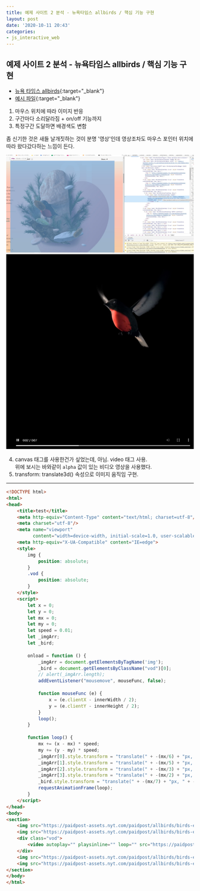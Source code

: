 ```yaml
---
title: 예제 사이트 2 분석 - 뉴욕타임스 allbirds / 핵심 기능 구현
layout: post
date: '2020-10-11 20:43'
categories:
- js_interactive_web
---
```


## 예제 사이트 2 분석 - 뉴욕타임스 allbirds / 핵심 기능 구현

* [뉴욕 타임스 allbirds](https://www.nytimes.com/paidpost/allbirds/the-view-from-above.html){:target="_blank"}
* [예시 파일](https://hyungju-lee.github.io/hyungju-lee-interactions/interactive-web/index_sample6.html){:target="_blank"}

1. 마우스 위치에 따라 이미지 반응 
2. 구간마다 소리달라짐 + on/off 기능까지  
3. 특정구간 도달하면 배경색도 변함

좀 신기한 것은 새들 날개짓하는 것이 분명 '영상'인데 영상조차도 마우스 포인터 위치에 따라 왔다갔다하는 느낌이 든다.  

![](/static/img/interaction/image17.jpg)
![](/static/img/interaction/image18.jpg)

4. canvas 태그를 사용한건가 싶었는데, 아님. video 태그 사용.  
   위에 보시는 바와같이 `alpha` 값이 있는 비디오 영상을 사용했다.
5. transform: translate3d() 속성으로 이미지 움직임 구현.

---

```html
<!DOCTYPE html>
<html>
<head>
    <title>test</title>
    <meta http-equiv="Content-Type" content="text/html; charset=utf-8"/>
    <meta charset="utf-8"/>
    <meta name="viewport"
          content="width=device-width, initial-scale=1.0, user-scalable=no, minimum-scale=1.0, maximum-scale=1.0">
    <meta http-equiv="X-UA-Compatible" content="IE=edge">
    <style>
        img {
            position: absolute;
        }
        .vod {
            position: absolute;
        }
    </style>
    <script>
        let x = 0;
        let y = 0;
        let mx = 0;
        let my = 0;
        let speed = 0.01;
        let _imgArr;
        let _bird;

        onload = function () {
            _imgArr = document.getElementsByTagName('img');
            _bird = document.getElementsByClassName("vod")[0];
            // alert(_imgArr.length);
            addEventListener("mousemove", mouseFunc, false);

            function mouseFunc (e) {
                x = (e.clientX - innerWidth / 2);
                y = (e.clientY - innerHeight / 2);
            }
            loop();
        }

        function loop() {
            mx += (x - mx) * speed;
            my += (y - my) * speed;
            _imgArr[0].style.transform = "translate(" + -(mx/6) + "px, " + -(my/6) + "px)";
            _imgArr[1].style.transform = "translate(" + -(mx/5) + "px, " + -(my/5) + "px)";
            _imgArr[2].style.transform = "translate(" + -(mx/3) + "px, " + -(my/3) + "px)";
            _imgArr[3].style.transform = "translate(" + -(mx/2) + "px, " + -(my/2) + "px)";
            _bird.style.transform = "translate(" + -(mx/7) + "px, " + -(my/7) + "px)";
            requestAnimationFrame(loop);
        }
    </script>
</head>
<body>
<section>
    <img src="https://paidpost-assets.nyt.com/paidpost/allbirds/birds-eye-view/images/1-b90e91a4.png">
    <img src="https://paidpost-assets.nyt.com/paidpost/allbirds/birds-eye-view/images/2-f3fd6cf5.png">
    <div class="vod">
        <video autoplay="" playsinline="" loop="" src="https://paidpost-assets.nyt.com/paidpost/allbirds/birds-eye-view/videos/3-27c8c3ea.webm"></video>
    </div>
    <img src="https://paidpost-assets.nyt.com/paidpost/allbirds/birds-eye-view/images/4-105dd65b.png">
    <img src="https://paidpost-assets.nyt.com/paidpost/allbirds/birds-eye-view/images/5-ac49bfdc.png">
</section>
</body>
</html>
```
